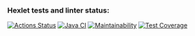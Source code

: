 ### Hexlet tests and linter status:
[![Actions Status](https://github.com/artbodrov/java-project-71/workflows/hexlet-check/badge.svg)](https://github.com/artbodrov/java-project-71/actions)
[![Java CI](https://github.com/artbodrov/java-project-71/actions/workflows/main.yml/badge.svg)](https://github.com/artbodrov/java-project-71/actions/workflows/main.yml)
[![Maintainability](https://api.codeclimate.com/v1/badges/1f2f3ae2f46f16a91cb8/maintainability)](https://codeclimate.com/github/artbodrov/java-project-71/maintainability)
[![Test Coverage](https://api.codeclimate.com/v1/badges/1f2f3ae2f46f16a91cb8/test_coverage)](https://codeclimate.com/github/artbodrov/java-project-71/test_coverage)
